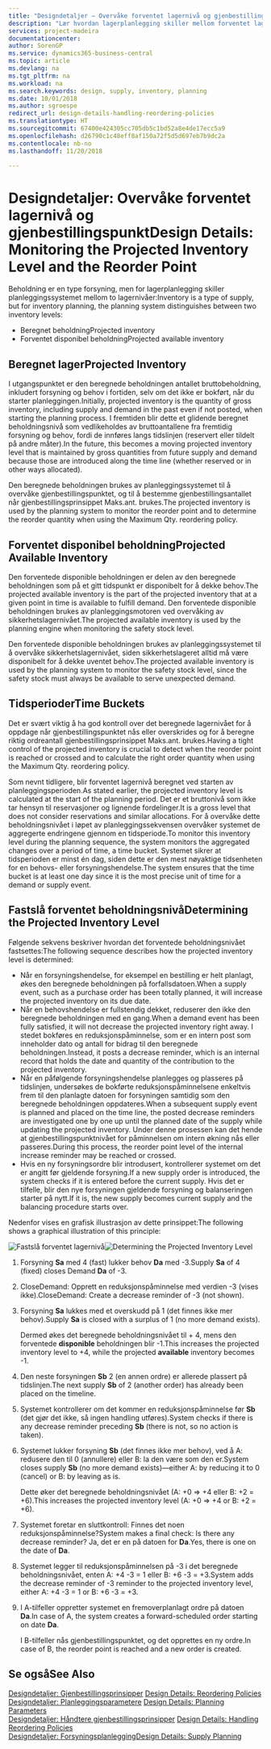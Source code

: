 ```yaml
---
title: "Designdetaljer – Overvåke forventet lagernivå og gjenbestillingspunkt | Microsoft-dokumentasjon"
description: "Lær hvordan lagerplanlegging skiller mellom forventet lagernivå og forventet disponibelt lagernivå."
services: project-madeira
documentationcenter: 
author: SorenGP
ms.service: dynamics365-business-central
ms.topic: article
ms.devlang: na
ms.tgt_pltfrm: na
ms.workload: na
ms.search.keywords: design, supply, inventory, planning
ms.date: 10/01/2018
ms.author: sgroespe
redirect_url: design-details-handling-reordering-policies
ms.translationtype: HT
ms.sourcegitcommit: 67400e424305cc705db5c1bd52a8e4de17ecc5a9
ms.openlocfilehash: d26790c1c48eff8af150a72f5d5d697eb7b9dc2a
ms.contentlocale: nb-no
ms.lasthandoff: 11/20/2018

---
```

# <a name="design-details-monitoring-the-projected-inventory-level-and-the-reorder-point"></a><span data-ttu-id="96814-103">Designdetaljer: Overvåke forventet lagernivå og gjenbestillingspunkt</span><span class="sxs-lookup"><span data-stu-id="96814-103">Design Details: Monitoring the Projected Inventory Level and the Reorder Point</span></span>
<span data-ttu-id="96814-104">Beholdning er en type forsyning, men for lagerplanlegging skiller planleggingssystemet mellom to lagernivåer:</span><span class="sxs-lookup"><span data-stu-id="96814-104">Inventory is a type of supply, but for inventory planning, the planning system distinguishes between two inventory levels:</span></span>  

* <span data-ttu-id="96814-105">Beregnet beholdning</span><span class="sxs-lookup"><span data-stu-id="96814-105">Projected inventory</span></span>  
* <span data-ttu-id="96814-106">Forventet disponibel beholdning</span><span class="sxs-lookup"><span data-stu-id="96814-106">Projected available inventory</span></span>  

## <a name="projected-inventory"></a><span data-ttu-id="96814-107">Beregnet lager</span><span class="sxs-lookup"><span data-stu-id="96814-107">Projected Inventory</span></span>  
<span data-ttu-id="96814-108">I utgangspunktet er den beregnede beholdningen antallet bruttobeholdning, inkludert forsyning og behov i fortiden, selv om det ikke er bokført, når du starter planleggingen.</span><span class="sxs-lookup"><span data-stu-id="96814-108">Initially, projected inventory is the quantity of gross inventory, including supply and demand in the past even if not posted, when starting the planning process.</span></span> <span data-ttu-id="96814-109">I fremtiden blir dette et glidende beregnet beholdningsnivå som vedlikeholdes av bruttoantallene fra fremtidig forsyning og behov, fordi de innføres langs tidslinjen (reservert eller tildelt på andre måter).</span><span class="sxs-lookup"><span data-stu-id="96814-109">In the future, this becomes a moving projected inventory level that is maintained by gross quantities from future supply and demand because those are introduced along the time line (whether reserved or in other ways allocated).</span></span>  

<span data-ttu-id="96814-110">Den beregnede beholdningen brukes av planleggingssystemet til å overvåke gjenbestillingspunktet, og til å bestemme gjenbestillingsantallet når gjenbestillingsprinsippet Maks.ant. brukes.</span><span class="sxs-lookup"><span data-stu-id="96814-110">The projected inventory is used by the planning system to monitor the reorder point and to determine the reorder quantity when using the Maximum Qty. reordering policy.</span></span>  

## <a name="projected-available-inventory"></a><span data-ttu-id="96814-111">Forventet disponibel beholdning</span><span class="sxs-lookup"><span data-stu-id="96814-111">Projected Available Inventory</span></span>  
<span data-ttu-id="96814-112">Den forventede disponible beholdningen er delen av den beregnede beholdningen som på et gitt tidspunkt er disponibelt for å dekke behov.</span><span class="sxs-lookup"><span data-stu-id="96814-112">The projected available inventory is the part of the projected inventory that at a given point in time is available to fulfill demand.</span></span> <span data-ttu-id="96814-113">Den forventede disponible beholdningen brukes av planleggingsmotoren ved overvåking av sikkerhetslagernivået.</span><span class="sxs-lookup"><span data-stu-id="96814-113">The projected available inventory is used by the planning engine when monitoring the safety stock level.</span></span>  

<span data-ttu-id="96814-114">Den forventede disponible beholdningen brukes av planleggingssystemet til å overvåke sikkerhetslagernivået, siden sikkerhetslageret alltid må være disponibelt for å dekke uventet behov.</span><span class="sxs-lookup"><span data-stu-id="96814-114">The projected available inventory is used by the planning system to monitor the safety stock level, since the safety stock must always be available to serve unexpected demand.</span></span>  

## <a name="time-buckets"></a><span data-ttu-id="96814-115">Tidsperioder</span><span class="sxs-lookup"><span data-stu-id="96814-115">Time Buckets</span></span>  
<span data-ttu-id="96814-116">Det er svært viktig å ha god kontroll over det beregnede lagernivået for å oppdage når gjenbestillingspunktet nås eller overskrides og for å beregne riktig ordreantall gjenbestillingsprinsippet Maks.ant. brukes.</span><span class="sxs-lookup"><span data-stu-id="96814-116">Having a tight control of the projected inventory is crucial to detect when the reorder point is reached or crossed and to calculate the right order quantity when using the Maximum Qty. reordering policy.</span></span>  

<span data-ttu-id="96814-117">Som nevnt tidligere, blir forventet lagernivå beregnet ved starten av planleggingsperioden.</span><span class="sxs-lookup"><span data-stu-id="96814-117">As stated earlier, the projected inventory level is calculated at the start of the planning period.</span></span> <span data-ttu-id="96814-118">Det er et bruttonivå som ikke tar hensyn til reservasjoner og lignende fordelinger.</span><span class="sxs-lookup"><span data-stu-id="96814-118">It is a gross level that does not consider reservations and similar allocations.</span></span> <span data-ttu-id="96814-119">For å overvåke dette beholdningsnivået i løpet av planleggingssekvensen overvåker systemet de aggregerte endringene gjennom en tidsperiode.</span><span class="sxs-lookup"><span data-stu-id="96814-119">To monitor this inventory level during the planning sequence, the system monitors the aggregated changes over a period of time, a time bucket.</span></span> <span data-ttu-id="96814-120">Systemet sikrer at tidsperioden er minst én dag, siden dette er den mest nøyaktige tidsenheten for en behovs- eller forsyningshendelse.</span><span class="sxs-lookup"><span data-stu-id="96814-120">The system ensures that the time bucket is at least one day since it is the most precise unit of time for a demand or supply event.</span></span>  

## <a name="determining-the-projected-inventory-level"></a><span data-ttu-id="96814-121">Fastslå forventet beholdningsnivå</span><span class="sxs-lookup"><span data-stu-id="96814-121">Determining the Projected Inventory Level</span></span>  
<span data-ttu-id="96814-122">Følgende sekvens beskriver hvordan det forventede beholdningsnivået fastsettes:</span><span class="sxs-lookup"><span data-stu-id="96814-122">The following sequence describes how the projected inventory level is determined:</span></span>  

* <span data-ttu-id="96814-123">Når en forsyningshendelse, for eksempel en bestilling er helt planlagt, økes den beregnede beholdningen på forfallsdatoen.</span><span class="sxs-lookup"><span data-stu-id="96814-123">When a supply event, such as a purchase order has been totally planned, it will increase the projected inventory on its due date.</span></span>  
* <span data-ttu-id="96814-124">Når en behovshendelse er fullstendig dekket, reduserer den ikke den beregnede beholdningen med en gang.</span><span class="sxs-lookup"><span data-stu-id="96814-124">When a demand event has been fully satisfied, it will not decrease the projected inventory right away.</span></span> <span data-ttu-id="96814-125">I stedet bokføres en reduksjonspåminnelse, som er en intern post som inneholder dato og antall for bidrag til den beregnede beholdningen.</span><span class="sxs-lookup"><span data-stu-id="96814-125">Instead, it posts a decrease reminder, which is an internal record that holds the date and quantity of the contribution to the projected inventory.</span></span>  
* <span data-ttu-id="96814-126">Når en påfølgende forsyningshendelse planlegges og plasseres på tidslinjen, undersøkes de bokførte reduksjonspåminnelsene enkeltvis frem til den planlagte datoen for forsyningen samtidig som den beregnede beholdningen oppdateres.</span><span class="sxs-lookup"><span data-stu-id="96814-126">When a subsequent supply event is planned and placed on the time line, the posted decrease reminders are investigated one by one up until the planned date of the supply while updating the projected inventory.</span></span> <span data-ttu-id="96814-127">Under denne prosessen kan det hende at gjenbestillingspunktnivået for påminnelsen om intern økning nås eller passeres.</span><span class="sxs-lookup"><span data-stu-id="96814-127">During this process, the reorder point level of the internal increase reminder may be reached or crossed.</span></span>  
* <span data-ttu-id="96814-128">Hvis en ny forsyningsordre blir introdusert, kontrollerer systemet om det er angitt før gjeldende forsyning.</span><span class="sxs-lookup"><span data-stu-id="96814-128">If a new supply order is introduced, the system checks if it is entered before the current supply.</span></span> <span data-ttu-id="96814-129">Hvis det er tilfelle, blir den nye forsyningen gjeldende forsyning og balanseringen starter på nytt.</span><span class="sxs-lookup"><span data-stu-id="96814-129">If it is, the new supply becomes current supply and the balancing procedure starts over.</span></span>  

<span data-ttu-id="96814-130">Nedenfor vises en grafisk illustrasjon av dette prinsippet:</span><span class="sxs-lookup"><span data-stu-id="96814-130">The following shows a graphical illustration of this principle:</span></span>  

<span data-ttu-id="96814-131">![Fastslå forventet lagernivå](media/nav_app_supply_planning_2_projected_inventory.png "Fastslå forventet lagernivå")</span><span class="sxs-lookup"><span data-stu-id="96814-131">![Determining the Projected Inventory Level](media/nav_app_supply_planning_2_projected_inventory.png "Determining the Projected Inventory Level")</span></span>  

1. <span data-ttu-id="96814-132">Forsyning **Sa** med 4 (fast) lukker behov **Da** med -3.</span><span class="sxs-lookup"><span data-stu-id="96814-132">Supply **Sa** of 4 (fixed) closes Demand **Da** of -3.</span></span>  
2. <span data-ttu-id="96814-133">CloseDemand: Opprett en reduksjonspåminnelse med verdien -3 (vises ikke).</span><span class="sxs-lookup"><span data-stu-id="96814-133">CloseDemand: Create a decrease reminder of -3 (not shown).</span></span>  
3. <span data-ttu-id="96814-134">Forsyning **Sa** lukkes med et overskudd på 1 (det finnes ikke mer behov).</span><span class="sxs-lookup"><span data-stu-id="96814-134">Supply **Sa** is closed with a surplus of 1 (no more demand exists).</span></span>  

     <span data-ttu-id="96814-135">Dermed økes det beregnede beholdningsnivået til + 4, mens den forventede **disponible** beholdningen blir -1.</span><span class="sxs-lookup"><span data-stu-id="96814-135">This increases the projected inventory level to +4, while the projected **available** inventory becomes -1.</span></span>  

4. <span data-ttu-id="96814-136">Den neste forsyningen **Sb** 2 (en annen ordre) er allerede plassert på tidslinjen.</span><span class="sxs-lookup"><span data-stu-id="96814-136">The next supply **Sb** of 2 (another order) has already been placed on the timeline.</span></span>  
5. <span data-ttu-id="96814-137">Systemet kontrollerer om det kommer en reduksjonspåminnelse før **Sb** (det gjør det ikke, så ingen handling utføres).</span><span class="sxs-lookup"><span data-stu-id="96814-137">System checks if there is any decrease reminder preceding **Sb** (there is not, so no action is taken).</span></span>  
6. <span data-ttu-id="96814-138">Systemet lukker forsyning **Sb** (det finnes ikke mer behov), ved å A: redusere den til 0 (annullere) eller B: la den være som den er.</span><span class="sxs-lookup"><span data-stu-id="96814-138">System closes supply **Sb** (no more demand exists)—either A: by reducing it to 0 (cancel) or B: by leaving as is.</span></span>  

     <span data-ttu-id="96814-139">Dette øker det beregnede beholdningsnivået (A: +0 => +4 eller B: +2 = +6).</span><span class="sxs-lookup"><span data-stu-id="96814-139">This increases the projected inventory level (A: +0 => +4 or B: +2 = +6).</span></span>  

7. <span data-ttu-id="96814-140">Systemet foretar en sluttkontroll: Finnes det noen reduksjonspåminnelse?</span><span class="sxs-lookup"><span data-stu-id="96814-140">System makes a final check: Is there any decrease reminder?</span></span> <span data-ttu-id="96814-141">Ja, det er en på datoen for **Da**.</span><span class="sxs-lookup"><span data-stu-id="96814-141">Yes, there is one on the date of **Da**.</span></span>  
8. <span data-ttu-id="96814-142">Systemet legger til reduksjonspåminnelsen på -3 i det beregnede beholdningsnivået, enten A: +4 -3 = 1 eller B: +6 -3 = +3.</span><span class="sxs-lookup"><span data-stu-id="96814-142">System adds the decrease reminder of -3 reminder to the projected inventory level, either A: +4 -3 = 1 or B: +6 -3 = +3.</span></span>  
9. <span data-ttu-id="96814-143">I A-tilfeller oppretter systemet en fremoverplanlagt ordre på datoen **Da**.</span><span class="sxs-lookup"><span data-stu-id="96814-143">In case of A, the system creates a forward-scheduled order starting on date **Da**.</span></span>  

     <span data-ttu-id="96814-144">I B-tilfeller nås gjenbestillingspunktet, og det opprettes en ny ordre.</span><span class="sxs-lookup"><span data-stu-id="96814-144">In case of B, the reorder point is reached and a new order is created.</span></span>  

## <a name="see-also"></a><span data-ttu-id="96814-145">Se også</span><span class="sxs-lookup"><span data-stu-id="96814-145">See Also</span></span>  
<span data-ttu-id="96814-146">[Designdetaljer: Gjenbestillingsprinsipper](design-details-reordering-policies.md) </span><span class="sxs-lookup"><span data-stu-id="96814-146">[Design Details: Reordering Policies](design-details-reordering-policies.md) </span></span>  
<span data-ttu-id="96814-147">[Designdetaljer: Planleggingsparametere](design-details-planning-parameters.md) </span><span class="sxs-lookup"><span data-stu-id="96814-147">[Design Details: Planning Parameters](design-details-planning-parameters.md) </span></span>  
<span data-ttu-id="96814-148">[Designdetaljer: Håndtere gjenbestillingsprinsipper](design-details-handling-reordering-policies.md) </span><span class="sxs-lookup"><span data-stu-id="96814-148">[Design Details: Handling Reordering Policies](design-details-handling-reordering-policies.md) </span></span>  
[<span data-ttu-id="96814-149">Designdetaljer: Forsyningsplanlegging</span><span class="sxs-lookup"><span data-stu-id="96814-149">Design Details: Supply Planning</span></span>](design-details-supply-planning.md)


